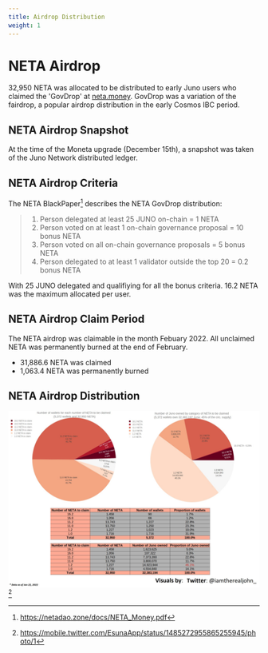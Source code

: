 ```yaml
---
title: Airdrop Distribution
weight: 1
---
```

# NETA Airdrop
32,950 NETA was allocated to be distributed to early Juno users who claimed the 'GovDrop' at <a href="https://neta.money">neta.money</a>. GovDrop was a variation of the fairdrop, a popular airdrop distribution in the early Cosmos IBC period.

## NETA Airdrop Snapshot
At the time of the Moneta upgrade (December 15th), a snapshot was taken of the Juno Network distributed ledger.

## NETA Airdrop Criteria
The NETA BlackPaper[^1] describes the NETA GovDrop distribution:
> 1. Person delegated at least 25 JUNO on-chain = 1 NETA
> 2. Person voted on at least 1 on-chain governance proposal = 10 bonus NETA
> 3. Person voted on all on-chain governance proposals = 5 bonus NETA
> 4. Person delegated to at least 1 validator outside the top 20 = 0.2 bonus NETA

With 25 JUNO delegated and qualifiying for all the bonus criteria. 16.2 NETA was the maximum allocated per user.

## NETA Airdrop Claim Period
The NETA airdrop was claimable in the month Febuary 2022. All unclaimed NETA was permanently burned at the end of February.

* 31,886.6 NETA was claimed
* 1,063.4 NETA was permanently burned

## NETA Airdrop Distribution
![airdrop-distribution.jpg](airdrop-distribution.jpg)[^2]

[^1]:https://netadao.zone/docs/NETA_Money.pdf
[^2]:https://mobile.twitter.com/EsunaApp/status/1485272955865255945/photo/1
